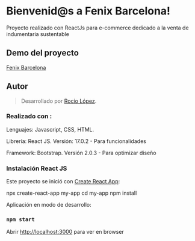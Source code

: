 # Bienvenid@s a Fenix Barcelona! 

Proyecto realizado con ReactJs para e-commerce dedicado a la venta de indumentaria sustentable


## Demo del proyecto

[Fenix Barcelona](https://drive.google.com/file/d/1qGWLJcSW9NYfDiuaQYvCP_HhbaXhiiKr/view?usp=sharing)


## Autor
> Desarrollado por [Rocio López](https://www.linkedin.com/in/roc%C3%ADo-lucila-l%C3%B3pez-019783133/).

### Realizado con :

Lenguajes: Javascript, CSS, HTML.

Librería: React JS. Versión: 17.0.2 - Para funcionalidades

Framework: Bootstrap. Versión 2.0.3 - Para optimizar diseño

### Instalación React JS

Este proyecto se inició con [Create React App](https://github.com/facebook/create-react-app): 

  npx create-react-app my-app
  cd my-app
  npm install

Aplicación en modo de desarrollo:

### `npm start`
Abrir [http://localhost:3000](http://localhost:3000) para ver en browser






